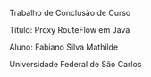 Trabalho de Conclusão de Curso

Título: Proxy RouteFlow em Java

Aluno: Fabiano Silva Mathilde

Universidade Federal de São Carlos
